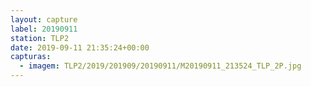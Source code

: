 ```yaml
---
layout: capture
label: 20190911
station: TLP2
date: 2019-09-11 21:35:24+00:00
capturas:
  - imagem: TLP2/2019/201909/20190911/M20190911_213524_TLP_2P.jpg
---
```

